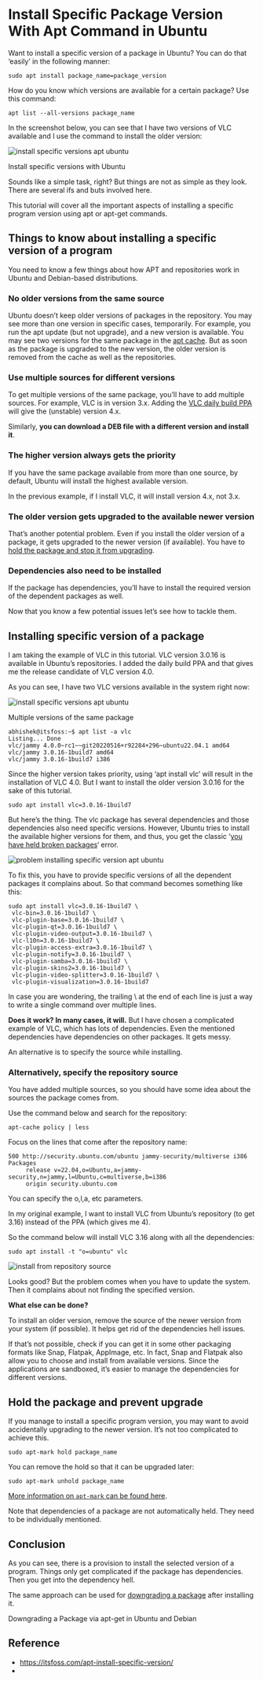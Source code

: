 
# Install Specific Package Version With Apt Command in Ubuntu

Want to install a specific version of a package in Ubuntu? You can do that ‘easily’ in the following manner:

```shell
sudo apt install package_name=package_version
```

How do you know which versions are available for a certain package? Use this command:

```shell
apt list --all-versions package_name
```

In the screenshot below, you can see that I have two versions of VLC available and I use the command to install the older version:

![install specific versions apt ubuntu](./img/install-specific-versions-apt-ubuntu.png)

Install specific versions with Ubuntu

Sounds like a simple task, right? But things are not as simple as they look. There are several ifs and buts involved here.

This tutorial will cover all the important aspects of installing a specific program version using apt or apt-get commands.

## Things to know about installing a specific version of a program

You need to know a few things about how APT and repositories work in Ubuntu and Debian-based distributions.

### No older versions from the same source

Ubuntu doesn’t keep older versions of packages in the repository. You may see more than one version in specific cases, temporarily. For example, you run the apt update (but not upgrade), and a new version is available. You may see two versions for the same package in the [apt cache](https://itsfoss.com/apt-cache-command/). But as soon as the package is upgraded to the new version, the older version is removed from the cache as well as the repositories.

### Use multiple sources for different versions

To get multiple versions of the same package, you’ll have to add multiple sources. For example, VLC is in version 3.x. Adding the [VLC daily build PPA](https://launchpad.net/~videolan/+archive/ubuntu/master-daily?ref=its-foss) will give the (unstable) version 4.x.

Similarly, **__you can download a DEB file with a different version and install it__**.

### The higher version always gets the priority

If you have the same package available from more than one source, by default, Ubuntu will install the highest available version.

In the previous example, if I install VLC, it will install version 4.x, not 3.x.

### The older version gets upgraded to the available newer version

That’s another potential problem. Even if you install the older version of a package, it gets upgraded to the newer version (if available). You have to [hold the package and stop it from upgrading](https://itsfoss.com/prevent-package-update-ubuntu/).

### Dependencies also need to be installed

If the package has dependencies, you’ll have to install the required version of the dependent packages as well.

Now that you know a few potential issues let’s see how to tackle them.

## Installing specific version of a package

I am taking the example of VLC in this tutorial. VLC version 3.0.16 is available in Ubuntu’s repositories. I added the daily build PPA and that gives me the release candidate of VLC version 4.0.

As you can see, I have two VLC versions available in the system right now:

![install specific versions apt ubuntu](./img/install-specific-versions-apt-ubuntu.png)

Multiple versions of the same package

```shell
abhishek@itsfoss:~$ apt list -a vlc
Listing... Done
vlc/jammy 4.0.0~rc1~~git20220516+r92284+296~ubuntu22.04.1 amd64
vlc/jammy 3.0.16-1build7 amd64
vlc/jammy 3.0.16-1build7 i386
```

Since the higher version takes priority, using ‘apt install vlc’ will result in the installation of VLC 4.0. But I want to install the older version 3.0.16 for the sake of this tutorial.

```shell
sudo apt install vlc=3.0.16-1build7
```

But here’s the thing. The vlc package has several dependencies and those dependencies also need specific versions. However, Ubuntu tries to install the available higher versions for them, and thus, you get the classic ‘[you have held broken packages](https://itsfoss.com/held-broken-packages-error/)‘ error.

![problem installing specific version apt ubuntu](./img/problem-installing-specific-version-apt-ubuntu-800x365.png)

To fix this, you have to provide specific versions of all the dependent packages it complains about. So that command becomes something like this:

```shell
sudo apt install vlc=3.0.16-1build7 \
 vlc-bin=3.0.16-1build7 \
 vlc-plugin-base=3.0.16-1build7 \
 vlc-plugin-qt=3.0.16-1build7 \
 vlc-plugin-video-output=3.0.16-1build7 \
 vlc-l10n=3.0.16-1build7 \
 vlc-plugin-access-extra=3.0.16-1build7 \
 vlc-plugin-notify=3.0.16-1build7 \
 vlc-plugin-samba=3.0.16-1build7 \
 vlc-plugin-skins2=3.0.16-1build7 \
 vlc-plugin-video-splitter=3.0.16-1build7 \
 vlc-plugin-visualization=3.0.16-1build7
```

In case you are wondering, the trailing \\ at the end of each line is just a way to write a single command over multiple lines.

**Does it work? In many cases, it will.** But I have chosen a complicated example of VLC, which has lots of dependencies. Even the mentioned dependencies have dependencies on other packages. It gets messy.

An alternative is to specify the source while installing.

### Alternatively, specify the repository source

You have added multiple sources, so you should have some idea about the sources the package comes from.

Use the command below and search for the repository:

```shell
apt-cache policy | less
```

Focus on the lines that come after the repository name:

```shell
500 http://security.ubuntu.com/ubuntu jammy-security/multiverse i386 Packages
     release v=22.04,o=Ubuntu,a=jammy-security,n=jammy,l=Ubuntu,c=multiverse,b=i386
     origin security.ubuntu.com
```

You can specify the o,l,a, etc parameters.

In my original example, I want to install VLC from Ubuntu’s repository (to get 3.16) instead of the PPA (which gives me 4).

So the command below will install VLC 3.16 along with all the dependencies:

```shell
sudo apt install -t "o=ubuntu" vlc
```

![install from repository source](./img/install-from-repository-source-800x578.png)

Looks good? But the problem comes when you have to update the system. Then it complains about not finding the specified version.

**What else can be done?**

To install an older version, remove the source of the newer version from your system (if possible). It helps get rid of the dependencies hell issues.

If that’s not possible, check if you can get it in some other packaging formats like Snap, Flatpak, AppImage, etc. In fact, Snap and Flatpak also allow you to choose and install from available versions. Since the applications are sandboxed, it’s easier to manage the dependencies for different versions.

## Hold the package and prevent upgrade

If you manage to install a specific program version, you may want to avoid accidentally upgrading to the newer version. It’s not too complicated to achieve this.

```shell
sudo apt-mark hold package_name
```

You can remove the hold so that it can be upgraded later:

```shell
sudo apt-mark unhold package_name
```

[More information on `apt-mark` can be found here](apt-prevent-package-update.md).

Note that dependencies of a package are not automatically held. They need to be individually mentioned.

## Conclusion

As you can see, there is a provision to install the selected version of a program. Things only get complicated if the package has dependencies. Then you get into the dependency hell.

The same approach can be used for [downgrading a package](https://itsfoss.com/downgrade-apt-package/) after installing it.

Downgrading a Package via apt-get in Ubuntu and Debian

## Reference

- https://itsfoss.com/apt-install-specific-version/
- 